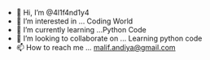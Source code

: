- 👋 Hi, I’m @4l1f4nd1y4
- 👀 I’m interested in ... Coding World
- 🌱 I’m currently learning ...Python Code
- 💞️ I’m looking to collaborate on ... Learning python code
- 📫 How to reach me ... malif.andiya@gmail.com

<!---
4l1f4nd1y4/4l1f4nd1y4 is a ✨ special ✨ repository because its `README.md` (this file) appears on your GitHub profile.
You can click the Preview link to take a look at your changes.
--->
